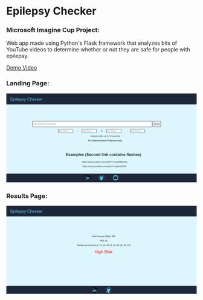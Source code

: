 # Epilepsy Checker
<h3>Microsoft Imagine Cup Project:</h3>
Web app made using Python's Flask framework that analyzes bits of YouTube videos to determine whether or not they are safe for people with epilepsy.

<a href="https://www.youtube.com/watch?v=UGMMeE0W9fE">Demo Video</a>
<h3>Landing Page:</h3>
<img alt="" src="https://github.com/JephteyAdolphe/epilepsy-checker/blob/main/landing.PNG?raw=true">
<h3>Results Page:</h3>
<img alt="" src="https://github.com/JephteyAdolphe/epilepsy-checker/blob/main/results.PNG?raw=true">